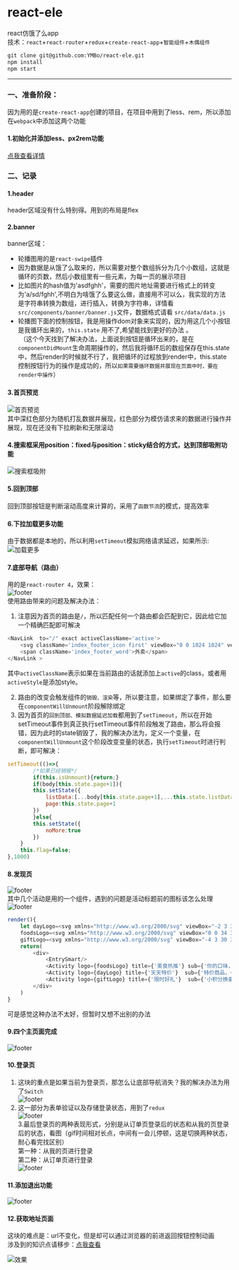# react-ele
react仿饿了么app    
技术：`react`+`react-router`+`redux`+`create-react-app`+`智能组件`+`木偶组件`    
```markdown
git clone git@github.com:YMBo/react-ele.git    
npm install    
npm start    
```
******************************************************
### 一、准备阶段：    
因为用的是`create-react-app`创建的项目，在项目中用到了less、rem，所以添加在`webpack`中添加这两个功能    
    
#### 1.初始化并添加less、px2rem功能    
[点我查看详情](https://ymbo.github.io/2017/09/06/create-react-app%E9%85%8D%E7%BD%AEwebpack/)    
    
### 二、记录    
#### 1.header
header区域没有什么特别得。用到的布局是flex    
#### 2.banner
banner区域：    
* 轮播图用的是`react-swipe`插件    
* 因为数据是从饿了么取来的，所以需要对整个数组拆分为几个小数组，这就是循环的页数，然后小数组里有一些元素，为每一页的展示项目    
* 比如图片的hash值为'asdfghh'，需要的图片地址需要进行格式上的转变为'a/sd/fghh',不明白为啥饿了么要这么做，直接用不可以么，我实现的方法是字符串转换为数组，进行插入，转换为字符串，详情看`src/components/banner/banner.js`文件，数据格式请看  `src/data/data.js`
* 轮播图下面的控制按钮，我是用操作dom对象来实现的，因为用这几个小按钮是我循环出来的，`this.state` 用不了,希望能找到更好的办法 。     
  （这个今天找到了解决办法，上面说到按钮是循环出来的，是在`componentDidMount`生命周期操作的，然后我将循环后的数组保存在this.state中，然后render的时候就不行了，我把循环的过程放到render中，this.state控制按钮行为的操作是成功的，所以`如果需要循环数据并展现在页面中时，要在render中操作`）
#### 3.首页预览    
![首页预览](https://github.com/YMBo/react-ele/blob/master/preview/1.png)    
其中深红色部分为随机打乱数据并展现，红色部分为模仿请求来的数据进行操作并展现，现在还没有下拉刷新和无限滚动    
#### 4.搜索框采用position：fixed与position：sticky结合的方式，达到顶部吸附功能    
![搜索框吸附](https://github.com/YMBo/react-ele/blob/master/preview/2.gif)    
#### 5.回到顶部    
回到顶部按钮是判断滚动高度来计算的，采用了`函数节流`的模式，提高效率    
#### 6.下拉加载更多功能    
由于数据都是本地的，所以利用`setTimeout`模拟网络请求延迟，如果所示:    
![加载更多](https://github.com/YMBo/react-ele/blob/master/preview/3.gif)    
#### 7.底部导航（路由）    
用的是`react-router 4`，效果：    
![footer](https://github.com/YMBo/react-ele/blob/master/preview/4.gif)    
使用路由带来的问题及解决办法：    
1. 注意因为首页的路由是`/`，所以匹配任何一个路由都会匹配到它，因此给它加一个精确匹配即可解决    
``` javascript
<NavLink  to="/" exact activeClassName='active'>
	<svg className='index_footer_icon first' viewBox="0 0 1024 1024" version="1.1" xmlns="http://www.w3.org/2000/svg" >....</svg>
	<span className='index_footer_word'>外卖</span>
</NavLink >
```    
其中`activeClassName`表示如果在当前路由的话就添加上`active`的class，或者用`activeStyle`是添加style。       

2. 路由的改变会触发组件的`销毁、渲染`等，所以要注意，如果绑定了事件，那么要在`componentWillUnmount`阶段解除绑定    
3. 因为首页的`回到顶部、模拟数据延迟加载`都用到了`setTimeout`，所以在开始setTimeout事件到真正执行setTimeout事件阶段触发了路由，那么将会报错，因为此时的state销毁了，我的解决办法为，定义一个变量，在`componentWillUnmount`这个阶段改变变量的状态，执行`setTimeout`时进行判断，即可解决：    
``` javascript
setTimeout(()=>{
		/*如果已经销毁*/
		if(this.isUnmount){return;}
		if(body[this.state.page+1]){
		this.setState({
			listData:[...body[this.state.page+1],...this.state.listData],
			page:this.state.page+1
		})
		}else{
		this.setState({
			noMore:true
		})
	}
	this.flag=false;
},1000)
```    
#### 8.发现页   
![footer](https://github.com/YMBo/react-ele/blob/master/preview/5.gif)    
其中几个活动是用的一个组件，遇到的问题是活动标题前的图标该怎么处理    
![footer](https://github.com/YMBo/react-ele/blob/master/preview/6.gif)    
``` javascript
render(){
	let dayLogo=<svg xmlns="http://www.w3.org/2000/svg" viewBox="-2 3 37 35" version="1.1" fill="#ff7e30"></svg>,
	foodsLogo=<svg xmlns="http://www.w3.org/2000/svg" viewBox="0 0 34 33" version="1.1"></svg>,
	giftLogo=<svg xmlns="http://www.w3.org/2000/svg" viewBox="-4 3 30 30" version="1.1" fill="#ff7e30"></svg>;
	return(
		<div>
			<EntrySmart/>
			<Activity logo={foodsLogo} title={'美食热推'} sub={'你的口味，我都懂得'} data={this.state.foodsData}/>
			<Activity logo={dayLogo} title={'天天特价'}  sub={'特价商品，一网打尽'} data={this.state.data}/>
			<Activity logo={giftLogo} title={'限时好礼'}  sub={'小积分换豪礼'} data={this.state.giftData}/>
		</div>
	)
}
```    
可是感觉这种办法不太好，但暂时又想不出别的办法    
#### 9.四个主页面完成    
![footer](https://github.com/YMBo/react-ele/blob/master/preview/7.gif)    
#### 10.登录页    
1. 这块的重点是如果当前为登录页，那怎么让底部导航消失？我的解决办法为用了`Switch`    
![footer](https://github.com/YMBo/react-ele/blob/master/preview/8.gif)    
2. 这一部分为表单验证以及存储登录状态，用到了`redux`    
![footer](https://github.com/YMBo/react-ele/blob/master/preview/9.gif)    
3.最后登录页的两种表现形式，分别是从订单页登录后的状态和从我的页登录后的状态，看图（gif时间相对长点，中间有一会儿停顿，这是切换两种状态，耐心看完找区别）    
第一种：从我的页进行登录    
第二种：从订单页进行登录    
![footer](https://github.com/YMBo/react-ele/blob/master/preview/10.gif)    
#### 11.添加退出功能    
![footer](https://github.com/YMBo/react-ele/blob/master/preview/11.gif)    
    
#### 12.获取地址页面    
这块的难点是：url不变化，但是却可以通过浏览器的前进返回按钮控制动画    
涉及到的知识点请移步：[点我查看](https://ymbo.github.io/2017/09/22/%E8%AE%A4%E8%AF%86pushstate%E3%80%81popstate-%E6%97%A0%E5%88%B7%E6%96%B0%E6%94%B9%E5%8F%98URL/)    
    
![效果](https://github.com/YMBo/react-ele/blob/master/preview/12.gif)
